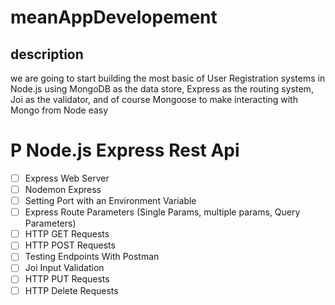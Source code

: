 # meanAppDevelopement
## description
we are going to start building the most basic of User Registration systems in Node.js using MongoDB as the data store, Express as the routing system, Joi as the validator, and of course Mongoose to make interacting with Mongo from Node easy
# P Node.js Express Rest Api
* [ ] Express Web Server
* [ ] Nodemon Express
* [ ] Setting Port with an Environment Variable
* [ ] Express Route Parameters (Single Params, multiple params, Query Parameters)
* [ ] HTTP GET Requests
* [ ] HTTP POST Requests
* [ ] Testing Endpoints With Postman
* [ ] Joi Input Validation
* [ ] HTTP PUT Requests
* [ ] HTTP Delete Requests
